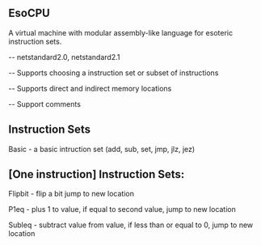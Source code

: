 ## EsoCPU

A virtual machine with modular assembly-like language for esoteric instruction sets.

-- netstandard2.0, netstandard2.1

-- Supports choosing a instruction set or subset of instructions

-- Supports direct and indirect memory locations

-- Support comments

## Instruction Sets

Basic - a basic intruction set (add, sub, set, jmp, jlz, jez)

## [One instruction] Instruction Sets:

Flipbit - flip a bit jump to new location

P1eq - plus 1 to value, if equal to second value, jump to new location

Subleq - subtract value from value, if less than or equal to 0, jump to new location
